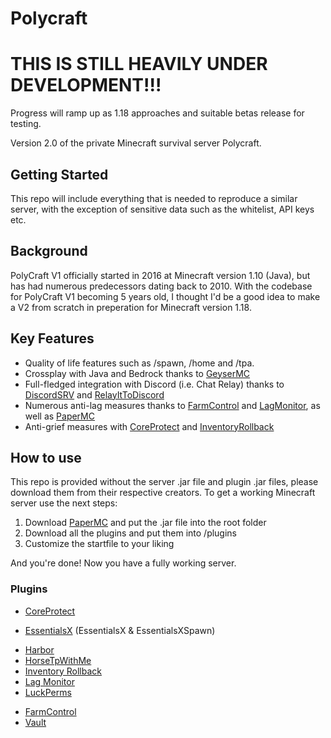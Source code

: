 # Polycraft

# THIS IS STILL HEAVILY UNDER DEVELOPMENT!!!

Progress will ramp up as 1.18 approaches and suitable betas release for testing. 

Version 2.0 of the private Minecraft survival server Polycraft. 

## Getting Started

This repo will include everything that is needed to reproduce a similar server, with the exception of sensitive data such as the whitelist, API keys etc. 

## Background

PolyCraft V1 officially started in 2016 at Minecraft version 1.10 (Java), but has had numerous predecessors dating back to 2010. With the codebase for PolyCraft V1 becoming 5 years old, I thought I'd be a good idea to make a V2 from scratch in preperation for Minecraft version 1.18. 

## Key Features

* Quality of life features such as /spawn, /home and /tpa.
* Crossplay with Java and Bedrock thanks to [GeyserMC](https://geysermc.org/)
* Full-fledged integration with Discord (i.e. Chat Relay) thanks to [DiscordSRV](https://www.spigotmc.org/resources/discordsrv.18494/) and [RelayItToDiscord](https://www.spigotmc.org/resources/relayittodiscord.34615/)
* Numerous anti-lag measures thanks to [FarmControl](https://www.spigotmc.org/resources/farmcontrol-1-15-1-17.86923/) and [LagMonitor](https://www.spigotmc.org/resources/lagmonitor.21348/), as well as [PaperMC](https://papermc.io/)
* Anti-grief measures with [CoreProtect](https://www.spigotmc.org/resources/coreprotect.8631/) and [InventoryRollback](https://www.spigotmc.org/resources/inventory-rollback.48074/)

## How to use 

This repo is provided without the server .jar file and plugin .jar files, please download them from their respective creators. To get a working Minecraft server use the next steps: 
1. Download [PaperMC](https://papermc.io/) and put the .jar file into the root folder
2. Download all the plugins and put them into /plugins
3. Customize the startfile to your liking

And you're done! Now you have a fully working server.

### Plugins

- [CoreProtect](https://www.spigotmc.org/resources/coreprotect.8631/)
<!--- - [DiscordSRV](https://www.spigotmc.org/resources/discordsrv.18494/) --->
- [EssentialsX](https://essentialsx.net/) (EssentialsX & EssentialsXSpawn)
<!--- - [GeyserMC](https://geysermc.org/) (GeyserMC & Floodgate) --->
- [Harbor](https://www.spigotmc.org/resources/harbor-a-sleep-enhancement-plugin.60088/)
- [HorseTpWithMe](https://www.spigotmc.org/resources/horsetpwithme.8186/)
- [Inventory Rollback](https://www.spigotmc.org/resources/inventory-rollback.48074/)
- [Lag Monitor](https://www.spigotmc.org/resources/lagmonitor.21348/)
- [LuckPerms](https://luckperms.net/)
<!--- - [RelayItToDiscord](https://www.spigotmc.org/resources/relayittodiscord.34615/) --->
- [FarmControl](https://www.spigotmc.org/resources/farmcontrol-1-15-1-17.86923/)
- [Vault](https://www.spigotmc.org/resources/vault.34315/)
